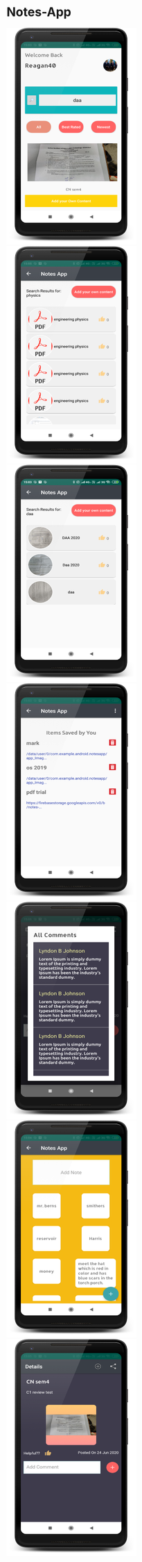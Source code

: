 # Notes-App
<span>
 <img src="https://github.com/Kartik2301/Notes-App/blob/master/app/src/main/res/drawable/h5ome.png" width="300" height="500">
<img src="https://github.com/Kartik2301/Notes-App/blob/master/app/src/main/res/drawable/searchpdf.png" width="300" height="500">
</span>

<span>
  <img src="https://github.com/Kartik2301/Notes-App/blob/master/app/src/main/res/drawable/searchimg.png" width="300" height="500">
<img src="https://github.com/Kartik2301/Notes-App/blob/master/app/src/main/res/drawable/saveditems.png" width="300" height="500">
 </span>

<span>
  <img src="https://github.com/Kartik2301/Notes-App/blob/master/app/src/main/res/drawable/comments.png" width="300" height="500">
<img src="https://github.com/Kartik2301/Notes-App/blob/master/app/src/main/res/drawable/notespage.png" width="300" height="500">
<img src="https://github.com/Kartik2301/Notes-App/blob/master/app/src/main/res/drawable/img_ac.png" width="300" height="500">

 </span>

